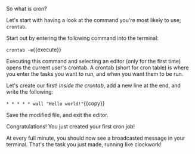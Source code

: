 So what is cron?

Let's start with having a look at the command you're most likely to use; `crontab`.

Start out by entering the following command into the terminal:

`crontab -e`{{execute}}

Executing this command and selecting an editor (only for the first time) opens the current user's crontab. A crontab (short for cron table) is where you enter the tasks you want to run, and when you want them to be run.

Let's create our first!
_Inside the crontab_, add a new line at the end, and write the following:

`* * * * * wall "Hello world!"`{{copy}}

Save the modified file, and exit the editor.

Congratulations! You just created your first cron job! 

At every full minute, you should now see a broadcasted message in your terminal. That's the task you just made, running like clockwork!